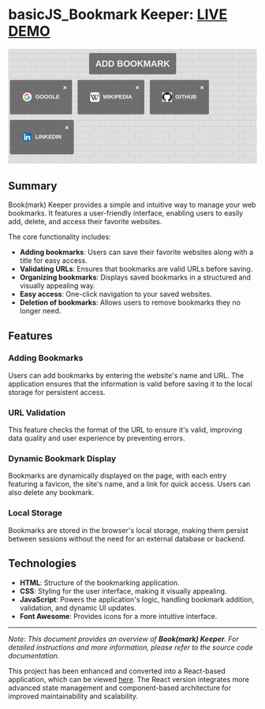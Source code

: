 # basicJS_Bookmark Keeper: [LIVE DEMO](https://shcoobz.github.io/basicJS_bookmark-keeper/)

![Project Image](img/basicJS_bookmark-keeper.png)

## Summary

Book(mark) Keeper provides a simple and intuitive way to manage your web bookmarks. It features a user-friendly interface, enabling users to easily add, delete, and access their favorite websites.

The core functionality includes:

- **Adding bookmarks**: Users can save their favorite websites along with a title for easy access.
- **Validating URLs**: Ensures that bookmarks are valid URLs before saving.
- **Organizing bookmarks**: Displays saved bookmarks in a structured and visually appealing way.
- **Easy access**: One-click navigation to your saved websites.
- **Deletion of bookmarks**: Allows users to remove bookmarks they no longer need.

## Features

### Adding Bookmarks

Users can add bookmarks by entering the website's name and URL. The application ensures that the information is valid before saving it to the local storage for persistent access.

### URL Validation

This feature checks the format of the URL to ensure it's valid, improving data quality and user experience by preventing errors.

### Dynamic Bookmark Display

Bookmarks are dynamically displayed on the page, with each entry featuring a favicon, the site's name, and a link for quick access. Users can also delete any bookmark.

### Local Storage

Bookmarks are stored in the browser's local storage, making them persist between sessions without the need for an external database or backend.

## Technologies

- **HTML**: Structure of the bookmarking application.
- **CSS**: Styling for the user interface, making it visually appealing.
- **JavaScript**: Powers the application's logic, handling bookmark addition, validation, and dynamic UI updates.
- **Font Awesome**: Provides icons for a more intuitive interface.

---

_Note: This document provides an overview of **Book(mark) Keeper**. For detailed instructions and more information, please refer to the source code documentation._

This project has been enhanced and converted into a React-based application, which can be viewed [here](https://github.com/Shcoobz/react_bookmark-keeper/). The React version integrates more advanced state management and component-based architecture for improved maintainability and scalability.
